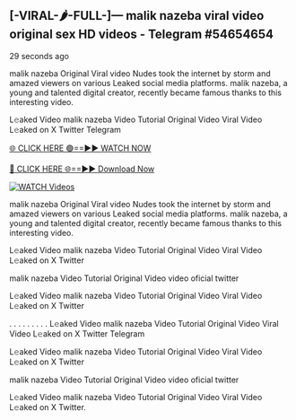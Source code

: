 ## [-VIRAL-🌶-FULL-]— malik nazeba viral video original sex HD videos  - Telegram #54654654

29 seconds ago

malik nazeba Original Viral video Nudes took the internet by storm and amazed viewers on various Leaked social media platforms. malik nazeba, a young and talented digital creator, recently became famous thanks to this interesting video.

L𝚎aked Video malik nazeba Video Tutorial Original Video Viral Video L𝚎aked on X Twitter Telegram

[🌐 CLICK HERE 🟢==►► WATCH NOW](https://aztvl.blogspot.com/2025/02/leaked.html)

[🔴 CLICK HERE 🌐==►► Download Now](https://aztvl.blogspot.com/2025/02/leaked.html)

[![WATCH Videos](https://i.imgur.com/dJHk4Zq.gif)](https://aztvl.blogspot.com/2025/02/leaked.html)

malik nazeba Original Viral video Nudes took the internet by storm and amazed viewers on various Leaked social media platforms. malik nazeba, a young and talented digital creator, recently became famous thanks to this interesting video.

L𝚎aked Video malik nazeba Video Tutorial Original Video Viral Video L𝚎aked on X Twitter

malik nazeba Video Tutorial Original Video video oficial twitter

L𝚎aked Video malik nazeba Video Tutorial Original Video Viral Video L𝚎aked on X Twitter

. . . . . . . . . L𝚎aked Video malik nazeba Video Tutorial Original Video Viral Video L𝚎aked on X Twitter Telegram

L𝚎aked Video malik nazeba Video Tutorial Original Video Viral Video L𝚎aked on X Twitter

malik nazeba Video Tutorial Original Video video oficial twitter

L𝚎aked Video malik nazeba Video Tutorial Original Video Viral Video L𝚎aked on X Twitter.